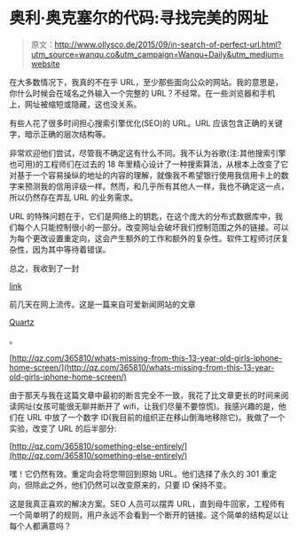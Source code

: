 # 奥利·奥克塞尔的代码:寻找完美的网址

> 原文：<http://www.ollysco.de/2015/09/in-search-of-perfect-url.html?utm_source=wanqu.co&utm_campaign=Wanqu+Daily&utm_medium=website>

在大多数情况下，我真的不在乎 URL，至少那些面向公众的网站。我的意思是，你什么时候会在域名之外输入一个完整的 URL？不经常。在一些浏览器和手机上，网址被缩短或隐藏，这也没关系。

有些人花了很多时间担心搜索引擎优化(SEO)的 URL。URL 应该包含正确的关键字，暗示正确的层次结构等。

非常欢迎他们尝试，尽管我不确定这有什么不同。我不认为谷歌(注:其他搜索引擎也可用)的工程师们在过去的 18 年里精心设计了一种搜索算法，从根本上改变了它对基于一个容易操纵的地址的内容的理解，就像我不希望银行使用我信用卡上的数字来预测我的信用评级一样。然而，和几乎所有其他人一样，我也不确定这一点，所以仍然存在弄乱 URL 的业务需求。

URL 的特殊问题在于，它们是网络上的钥匙，在这个庞大的分布式数据库中，我们每个人只能控制很小的一部分。改变网址会破坏我们控制范围之外的链接。可以为每个更改设置重定向，这会产生额外的工作和额外的复杂性。软件工程师讨厌复杂性，因为其中等待着错误。

总之，我收到了一封

[link](http://qz.com/365810/whats-missing-from-this-13-year-old-girls-iphone-home-screen/)

前几天在网上流传。这是一篇来自可爱新闻网站的文章

[Quartz](http://qz.com/)

。

[http://qz.com/365810/whats-missing-from-this-13-year-old-girls-iphone-home-screen/](http://qz.com/365810/whats-missing-from-this-13-year-old-girls-iphone-home-screen/)

由于那天与我在这篇文章中最初的断言完全不一致，我花了比文章更长的时间来阅读网址(女孩可能很无聊并断开了 wifi，让我们尽量不要惊慌)。我感兴趣的是，他们在 URL 中放了一个数字 ID(我目前的组织正在移山倒海地移除它)。我做了一个实验，改变了 URL 的后半部分:

[http://qz.com/365810/something-else-entirely/](http://qz.com/365810/something-else-entirely/)

嘿！它仍然有效。重定向会将您带回到原始 URL。他们选择了永久的 301 重定向，但除此之外，他们仍然可以改变原来的，只要 ID 保持不变。

这是我真正喜欢的解决方案。SEO 人员可以摆弄 URL，直到母牛回家，工程师有一个简单明了的规则，用户永远不会看到一个断开的链接。这个简单的结构足以让每个人都满意吗？